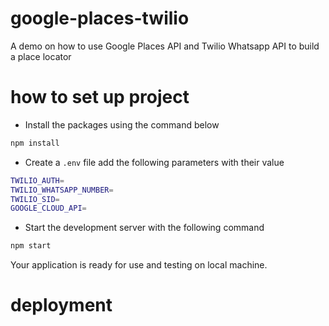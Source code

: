 # google-places-twilio
A demo on how to use Google Places API and Twilio Whatsapp API to build a place locator


# how to set up project

- Install the packages using the command below
```bash
npm install
```
- Create a `.env` file add the following parameters with their value
```bash
TWILIO_AUTH=
TWILIO_WHATSAPP_NUMBER=
TWILIO_SID=
GOOGLE_CLOUD_API=
```
- Start the development server with the following command
```bash
npm start
```

Your application is ready for use and testing on local machine.

# deployment
